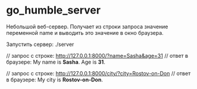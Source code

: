 # go_humble_server
Небольшой веб-сервер.
Получает из строки запроса значение переменной name 
и выводить это значение в окно браузера.

Запустить сервер:
./server

// запрос с строке: http://127.0.0.1:8000/?name=Sasha&age=31
// ответ в браузере: My name is **Sasha**. Age is **31**.

// запрос с строке: http://127.0.0.1:8000/city/?city=Rostov-on-Don
// ответ в браузере: My city is **Rostov-on-Don**.
